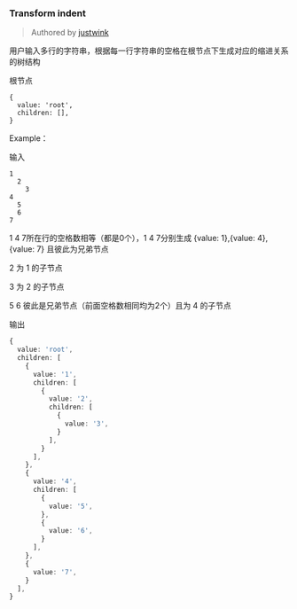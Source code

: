 ### Transform indent

> Authored by [justwink](https://github.com/justwink)

用户输入多行的字符串，根据每一行字符串的空格在根节点下生成对应的缩进关系的树结构

根节点
```
{
  value: 'root',
  children: [],
}
```

Example：

输入
```text
1
  2
    3
4 
  5
  6
7
```

1 4 7所在行的空格数相等（都是0个），1 4 7分别生成 {value: 1},{value: 4},{value: 7} 且彼此为兄弟节点

2 为 1 的子节点

3 为 2 的子节点

5 6 彼此是兄弟节点（前面空格数相同均为2个）且为 4 的子节点

输出
```ts
{
  value: 'root',
  children: [
    {
      value: '1',
      children: [
        {
          value: '2',
          children: [
            {
              value: '3',
            }
          ],
        }
      ],
    },
    {
      value: '4',
      children: [
        {
          value: '5',
        },
        {
          value: '6',
        }
      ],
    },
    {
      value: '7',
    }
  ],
}
```

